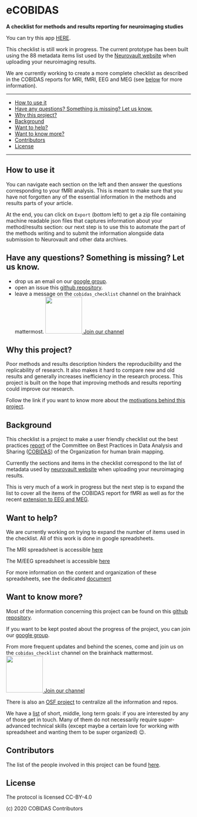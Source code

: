 # eCOBIDAS

**A checklist for methods and results reporting for neuroimaging studies**

You can try this app [HERE](https://ohbm.github.io/cobidas/#/).

This checklist is still work in progress. The current prototype has been built using the 88 metadata items list used by the [Neurovault website](https://neurovault.org/) when uploading your neuroimaging results.

We are currently working to create a more complete checklist as described in the COBIDAS reports for MRI, fMRI, EEG and MEG (see [below](#Background) for more information).

---

<!-- TOC -->

-   [How to use it](#how-to-use-it)
-   [Have any questions? Something is missing? Let us know.](#have-any-questions-something-is-missing-let-us-know)
-   [Why this project?](#why-this-project)
-   [Background](#background)
-   [Want to help?](#want-to-help)
-   [Want to know more?](#want-to-know-more)
-   [Contributors](#contributors)
-   [License](#license)

<!-- /TOC -->

---

## How to use it

You can navigate each section on the left and then answer the questions corresponding to your fMRI analysis. This is meant to make sure that you have not forgotten any of the essential information in the methods and results parts of your article.

At the end, you can click on `Export` (bottom left) to get a zip file containing machine readable json files that captures information about your method/results section: our next step is to use this to automate the part of the methods writing and to submit the information alongside data submission to Neurovault and other data archives.

## Have any questions? Something is missing? Let us know.

-   drop us an email on our [google group](https://groups.google.com/d/forum/cobidas-checklist).
-   open an issue this [github repository](https://github.com/Remi-Gau/COBIDAS_chckls).
-   leave a message on the `cobidas_checklist` channel on the brainhack mattermost. <a href="https://mattermost.brainhack.org/brainhack/channels/cobidas_checklist"><img src="http://www.mattermost.org/wp-content/uploads/2016/03/logoHorizontal.png" width=100px /> Join our channel </a>

## Why this project?

Poor methods and results description hinders the reproducibility and the replicability of research. It also makes it hard to compare new and old results and generally increases inefficiency in the research process. This project is built on the hope that improving methods and results reporting could improve our research.

Follow the link if you want to know more about the [motivations behind this project](https://github.com/Remi-Gau/COBIDAS_chckls/blob/master/why_this_project.md).

## Background

This checklist is a project to make a user friendly checklist out the best practices [report](https://www.biorxiv.org/content/10.1101/054262v2) of the Committee on Best Practices in Data Analysis and Sharing ([COBIDAS](https://www.humanbrainmapping.org/i4a/pages/index.cfm?pageid=3728)) of the Organization for human brain mapping.

Currently the sections and items in the checklist correspond to the list of metadata used by [neurovault website](https://neurovault.org/) when uploading your neuroimaging results.

This is very much of a work in progress but the next step is to expand the list to cover all the items of the COBIDAS report for fMRI as well as for the recent [extension to EEG and MEG](https://osf.io/a8dhx/).

## Want to help?

We are currently working on trying to expand the number of items used in the checklist. All of this work is done in google spreadsheets.

The MRI spreadsheet is accessible [here](https://docs.google.com/spreadsheets/d/1dCXP0MTK3DjY09ZFd7FXgv0Ngx16_YJwVBiXOeQbTho/edit?usp=sharing)

The M/EEG spreadsheet is accessible [here](https://docs.google.com/spreadsheets/d/1OhkmbtgIWdFxSVjpu6A8PWoAuqev0jY-98GFQlwBCy0/edit?usp=sharing)

For more information on the content and organization of these spreadsheets, see the dedicated [document](https://github.com/Remi-Gau/COBIDAS_chckls/blob/master/spreadsheet_content.md)

## Want to know more?

Most of the information concerning this project can be found on this [github repository](https://github.com/Remi-Gau/COBIDAS_chckls).

If you want to be kept posted about the progress of the project, you can join our [google group](https://groups.google.com/d/forum/cobidas-checklist).

From more frequent updates and behind the scenes, come and join us on the `cobidas_checklist` channel on the brainhack mattermost. <a href="https://mattermost.brainhack.org/brainhack/channels/cobidas_checklist"><img src="http://www.mattermost.org/wp-content/uploads/2016/03/logoHorizontal.png" width=100px /> Join our channel </a>

There is also an [OSF project](https://osf.io/anvqy/) to centralize all the information and repos.

We have a [list](https://github.com/Remi-Gau/COBIDAS_chckls/blob/master/goals.md) of short, middle, long term goals: if you are interested by any of those get in touch. Many of them do not necessarily require super-advanced technical skills (except maybe a certain love for working with spreadsheet and wanting them to be super organized) :wink:.

## Contributors

The list of the people involved in this project can be found [here](https://github.com/Remi-Gau/COBIDAS_chckls/blob/master/contributors.md#contributors).

## License

The protocol is licensed CC-BY-4.0

(c) 2020 COBIDAS Contributors
